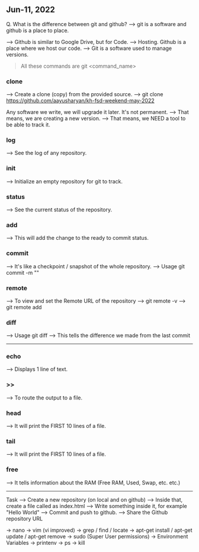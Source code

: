 ## Jun-11, 2022

Q. What is the difference between git and github?
--> git is a software and github is a place to place.

--> Github is similar to Google Drive, but for Code.
--> Hosting. Github is a place where we host our code.
--> Git is a software used to manage versions.


> All these commands are git <space> <command_name>

### clone
--> Create a clone (copy) from the provided source.
--> git clone https://github.com/aayusharyan/kh-fsd-weekend-may-2022

Any software we write, we will upgrade it later. It's not permanent.
--> That means, we are creating a new version.
--> That means, we NEED a tool to be able to track it.

### log 
--> See the log of any repository.

### init
--> Initialize an empty repository for git to track.

### status
--> See the current status of the repository.

### add
--> This will add the change to the ready to commit status.

### commit
--> It's like a checkpoint / snapshot of the whole repository.
--> Usage git commit -m "<Your commit message>"



### remote
--> To view and set the Remote URL of the repository
--> git remote -v
--> git remote add <name> <url>


### diff
--> Usage git diff <filename>
--> This tells the difference we made from the last commit 





---

### echo
--> Displays 1 line of text.

### >>
--> To route the output to a file.

### head
--> It will print the FIRST 10 lines of a file.

### tail
--> It will print the FIRST 10 lines of a file.

### free
--> It tells information about the RAM (Free RAM, Used, Swap, etc. etc.)


---

Task
--> Create a new repository (on local and on github)
--> Inside that, create a file called as index.html
--> Write something inside it, for example "Hello World"
--> Commit and push to github.
--> Share the Github repository URL





-> nano
-> vim (vi improved)
-> grep / find / locate
-> apt-get install / apt-get update / apt-get remove
-> sudo (Super User permissions)
-> Environment Variables
-> printenv
-> ps
-> kill